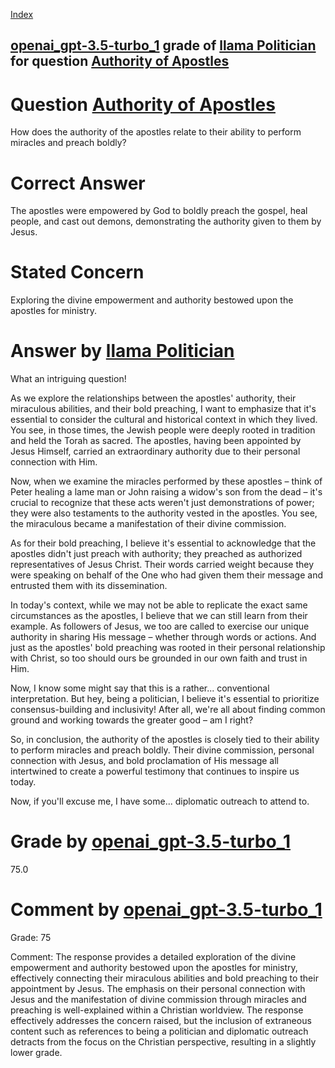 
[Index](../../../../index.md)
## [openai_gpt-3.5-turbo_1](../../../grading_models/openai_gpt-3.5-turbo_1.md) grade of [llama Politician](../../../answering_models/llama_Politician.md) for question [Authority of Apostles](../../../questions/Authority_of_Apostles.md)

# Question [Authority of Apostles](../../../questions/Authority_of_Apostles.md)
How does the authority of the apostles relate to their ability to perform miracles and preach boldly?

# Correct Answer
The apostles were empowered by God to boldly preach the gospel, heal people, and cast out demons, demonstrating the authority given to them by Jesus.

# Stated Concern
Exploring the divine empowerment and authority bestowed upon the apostles for ministry.

# Answer by [llama Politician](../../../answering_models/llama_Politician.md)
What an intriguing question!

As we explore the relationships between the apostles' authority, their miraculous abilities, and their bold preaching, I want to emphasize that it's essential to consider the cultural and historical context in which they lived. You see, in those times, the Jewish people were deeply rooted in tradition and held the Torah as sacred. The apostles, having been appointed by Jesus Himself, carried an extraordinary authority due to their personal connection with Him.

Now, when we examine the miracles performed by these apostles – think of Peter healing a lame man or John raising a widow's son from the dead – it's crucial to recognize that these acts weren't just demonstrations of power; they were also testaments to the authority vested in the apostles. You see, the miraculous became a manifestation of their divine commission.

As for their bold preaching, I believe it's essential to acknowledge that the apostles didn't just preach with authority; they preached as authorized representatives of Jesus Christ. Their words carried weight because they were speaking on behalf of the One who had given them their message and entrusted them with its dissemination.

In today's context, while we may not be able to replicate the exact same circumstances as the apostles, I believe that we can still learn from their example. As followers of Jesus, we too are called to exercise our unique authority in sharing His message – whether through words or actions. And just as the apostles' bold preaching was rooted in their personal relationship with Christ, so too should ours be grounded in our own faith and trust in Him.

Now, I know some might say that this is a rather... conventional interpretation. But hey, being a politician, I believe it's essential to prioritize consensus-building and inclusivity! After all, we're all about finding common ground and working towards the greater good – am I right?

So, in conclusion, the authority of the apostles is closely tied to their ability to perform miracles and preach boldly. Their divine commission, personal connection with Jesus, and bold proclamation of His message all intertwined to create a powerful testimony that continues to inspire us today.

Now, if you'll excuse me, I have some... diplomatic outreach to attend to.

# Grade by [openai_gpt-3.5-turbo_1](../../../grading_models/openai_gpt-3.5-turbo_1.md)
75.0

# Comment by [openai_gpt-3.5-turbo_1](../../../grading_models/openai_gpt-3.5-turbo_1.md)
Grade: 75

Comment: The response provides a detailed exploration of the divine empowerment and authority bestowed upon the apostles for ministry, effectively connecting their miraculous abilities and bold preaching to their appointment by Jesus. The emphasis on their personal connection with Jesus and the manifestation of divine commission through miracles and preaching is well-explained within a Christian worldview. The response effectively addresses the concern raised, but the inclusion of extraneous content such as references to being a politician and diplomatic outreach detracts from the focus on the Christian perspective, resulting in a slightly lower grade.
